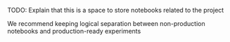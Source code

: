 TODO: Explain that this is a space to store notebooks related to the project

We recommend keeping logical separation between non-production notebooks 
and production-ready experiments